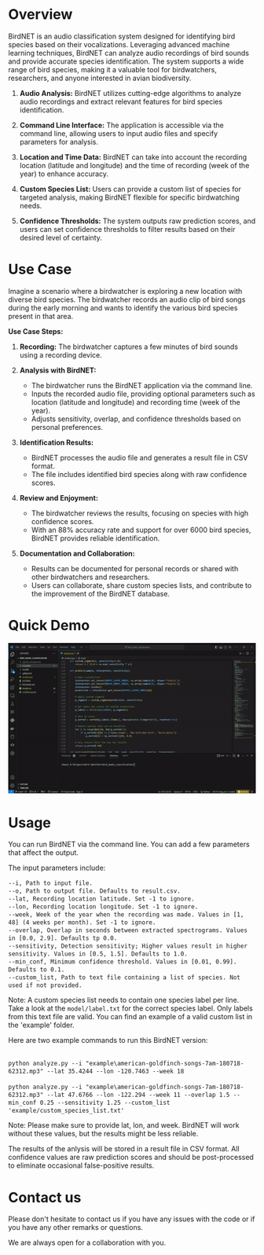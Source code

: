 # Overview

BirdNET is an audio classification system designed for identifying bird species based on their vocalizations. Leveraging advanced machine learning techniques, BirdNET can analyze audio recordings of bird sounds and provide accurate species identification. The system supports a wide range of bird species, making it a valuable tool for birdwatchers, researchers, and anyone interested in avian biodiversity.

1. **Audio Analysis:** BirdNET utilizes cutting-edge algorithms to analyze audio recordings and extract relevant features for bird species identification.

2. **Command Line Interface:** The application is accessible via the command line, allowing users to input audio files and specify parameters for analysis.

3. **Location and Time Data:** BirdNET can take into account the recording location (latitude and longitude) and the time of recording (week of the year) to enhance accuracy.

4. **Custom Species List:** Users can provide a custom list of species for targeted analysis, making BirdNET flexible for specific birdwatching needs.

5. **Confidence Thresholds:** The system outputs raw prediction scores, and users can set confidence thresholds to filter results based on their desired level of certainty.

# Use Case
Imagine a scenario where a birdwatcher is exploring a new location with diverse bird species. The birdwatcher records an audio clip of bird songs during the early morning and wants to identify the various bird species present in that area.

**Use Case Steps:**

1. **Recording:** The birdwatcher captures a few minutes of bird sounds using a recording device.

2. **Analysis with BirdNET:**

    - The birdwatcher runs the BirdNET application via the command line.
    - Inputs the recorded audio file, providing optional parameters such as location (latitude and longitude) and       recording time (week of the year).
    - Adjusts sensitivity, overlap, and confidence thresholds based on personal preferences.

3. **Identification Results:**

    - BirdNET processes the audio file and generates a result file in CSV format.
    - The file includes identified bird species along with raw confidence scores.

4. **Review and Enjoyment:**

    - The birdwatcher reviews the results, focusing on species with high confidence scores.
    - With an 88% accuracy rate and support for over 6000 bird species, BirdNET provides reliable identification.

5. **Documentation and Collaboration:**

    - Results can be documented for personal records or shared with other birdwatchers and researchers.
    - Users can collaborate, share custom species lists, and contribute to the improvement of the BirdNET database.

# Quick Demo

![Alt text](asset/demo.gif "Optional title")

# Usage

You can run BirdNET via the command line. You can add a few parameters that affect the output.

The input parameters include:

```
--i, Path to input file.
--o, Path to output file. Defaults to result.csv.
--lat, Recording location latitude. Set -1 to ignore.
--lon, Recording location longitude. Set -1 to ignore.
--week, Week of the year when the recording was made. Values in [1, 48] (4 weeks per month). Set -1 to ignore.
--overlap, Overlap in seconds between extracted spectrograms. Values in [0.0, 2.9]. Defaults tp 0.0.
--sensitivity, Detection sensitivity; Higher values result in higher sensitivity. Values in [0.5, 1.5]. Defaults to 1.0.
--min_conf, Minimum confidence threshold. Values in [0.01, 0.99]. Defaults to 0.1.
--custom_list, Path to text file containing a list of species. Not used if not provided.
```

Note: A custom species list needs to contain one species label per line. Take a look at the `model/label.txt` for the correct species label. Only labels from this text file are valid. You can find an example of a valid custom list in the 'example' folder.

Here are two example commands to run this BirdNET version:

```

python analyze.py --i "example\american-goldfinch-songs-7am-180718-62312.mp3" --lat 35.4244 --lon -120.7463 --week 18

python analyze.py --i "example\american-goldfinch-songs-7am-180718-62312.mp3" --lat 47.6766 --lon -122.294 --week 11 --overlap 1.5 --min_conf 0.25 --sensitivity 1.25 --custom_list 'example/custom_species_list.txt'

```

Note: Please make sure to provide lat, lon, and week. BirdNET will work without these values, but the results might be less reliable.

The results of the anlysis will be stored in a result file in CSV format. All confidence values are raw prediction scores and should be post-processed to eliminate occasional false-positive results.

# Contact us

Please don't hesitate to contact us if you have any issues with the code or if you have any other remarks or questions.

We are always open for a collaboration with you.

